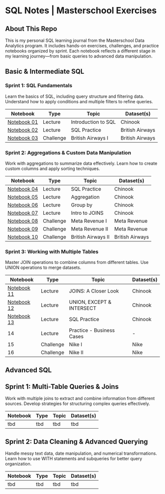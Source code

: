 # SQL Notes | Masterschool Exercises

## About This Repo

This is my personal SQL learning journal from the Masterschool Data Analytics program. It includes hands-on exercises, challenges, and practice notebooks organized by sprint. Each notebook reflects a different stage in my learning journey—from basic queries to advanced data manipulation.

## Basic & Intermediate SQL

### Sprint 1: SQL Fundamentals

Learn the basics of SQL, including query structure and filtering data. Understand how to apply conditions and multiple filters to refine queries.

| Notebook | Type | Topic | Dataset(s) |
| --- | --- | --- | --- |
| [Notebook 01](/notebooks/01_introduction_to_sql.ipynb) | Lecture | Introduction to SQL | Chinook |
| [Notebook 02](/notebooks/02_practice_british_airways.ipynb) | Lecture | SQL Practice | British Airways |
| [Notebook 03](/notebooks/03_challenge_british_airways_1.ipynb) | Challenge | British Airways I | British Airways |

### Sprint 2: Aggregations & Custom Data Manipulation

Work with aggregations to summarize data effectively. Learn how to create custom columns and apply sorting techniques.

| Notebook | Type | Topic | Dataset(s) |
| --- | --- | --- | --- |
| [Notebook 04](/notebooks/04_practice_chinook.ipynb) | Lecture | SQL Practice | Chinook |
| [Notebook 05](/notebooks/05_aggregation.ipynb) | Lecture | Aggregation | Chinook |
| [Notebook 06](/notebooks/06_group_by.ipynb) | Lecture | Group by | Chinook |
| [Notebook 07](/notebooks/07_intro_to_joins.ipynb) | Lecture | Intro to JOINS | Chinook |
| [Notebook 08](/notebooks/08_challenge_meta_revenue_1.ipynb) | Challenge | Meta Revenue I | Meta Revenue |
| [Notebook 09](/notebooks/09_challenge_meta_revenue_2.ipynb) | Challenge | Meta Revenue II | Meta Revenue |
| [Notebook 10](/notebooks/10_challenge_british_airways_2.ipynb) | Challenge | British Airways II | British Airways |

### Sprint 3: Working with Multiple Tables

Master JOIN operations to combine columns from different tables. Use UNION operations to merge datasets.

| Notebook | Type | Topic | Dataset(s) |
| --- | --- | --- | --- |
| [Notebook 11](/notebooks/11_joins_closer_look.ipynb) | Lecture | JOINS: A Closer Look | Chinook |
| [Notebook 12](/notebooks/12_unions_except_intersect.ipynb) | Lecture | UNION, EXCEPT & INTERSECT | Chinook |
| [Notebook 13](/notebooks/13_practice_chinook.ipynb) | Lecture | SQL Practice | Chinook |
| 14 | Lecture | Practice - Business Cases | - |
| 15 | Challenge | Nike I | Nike |
| 16 | Challenge | Nike II | Nike |

## Advanced SQL

## Sprint 1: Multi-Table Queries & Joins

Work with multiple joins to extract and combine information from different sources. Develop strategies for structuring complex queries effectively.

| Notebook | Type | Topic | Dataset(s) |
| --- | --- | --- | --- |
| tbd | tbd | tbd | tbd |

## Sprint 2: Data Cleaning & Advanced Querying

Handle messy text data, date manipulation, and numerical transformations. Learn how to use WITH statements and subqueries for better query organization.

| Notebook | Type | Topic | Dataset(s) |
| --- | --- | --- | --- |
| tbd | tbd | tbd | tbd |
